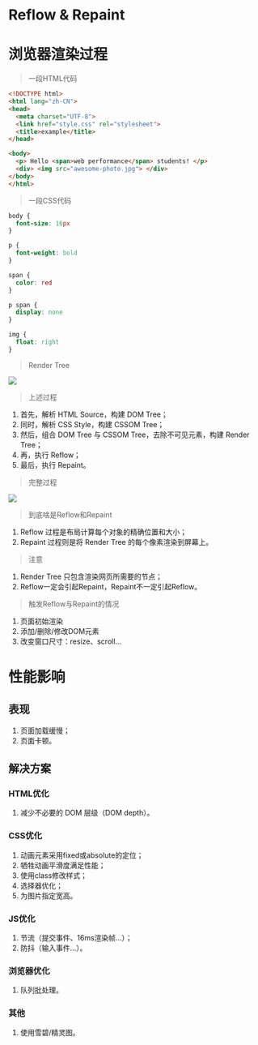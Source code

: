 # Reflow & Repaint

# 浏览器渲染过程

> 一段HTML代码

```html
<!DOCTYPE html>
<html lang="zh-CN">
<head>
  <meta charset="UTF-8">
  <link href="style.css" rel="stylesheet">
  <title>example</title>
</head>

<body>
  <p> Hello <span>web performance</span> students! </p>
  <div> <img src="awesome-photo.jpg"> </div>
</body>
</html>
```

> 一段CSS代码

```css
body {
  font-size: 16px
}

p {
  font-weight: bold
}

span {
  color: red
}

p span {
  display: none
}

img {
  float: right
}
```

> Render Tree

![](https://gitee.com/net-space/picture_bed/raw/master/uPic/2021/08/01/%E6%B8%B2%E6%9F%93%E7%BB%93%E6%9E%9C.09-58-00.png)

> 上述过程

1. 首先，解析 HTML Source，构建 DOM Tree；
2. 同时，解析 CSS Style，构建 CSSOM Tree；
3. 然后，组合 DOM Tree 与 CSSOM Tree，去除不可见元素，构建 Render Tree；
4. 再，执行 Reflow；
5. 最后，执行 Repaint。

> 完整过程

![](https://gitee.com/net-space/picture_bed/raw/master/uPic/2021/08/01/%E5%90%ABjs%E7%9A%84%E6%B8%B2%E6%9F%93%E7%BB%93%E6%9E%9C.09-58-54.png)

> 到底啥是Reflow和Repaint

1. Reflow 过程是布局计算每个对象的精确位置和大小；
2. Repaint 过程则是将 Render Tree 的每个像素渲染到屏幕上。

> 注意

1. Render Tree 只包含渲染网页所需要的节点；
2. Reflow一定会引起Repaint，Repaint不一定引起Reflow。

> 触发Reflow与Repaint的情况

1. 页面初始渲染
2. 添加/删除/修改DOM元素
3. 改变窗口尺寸：resize、scroll…

# 性能影响

## 表现

1. 页面加载缓慢；
2. 页面卡顿。

## 解决方案

### HTML优化

1. 减少不必要的 DOM 层级（DOM depth）。

### CSS优化

1. 动画元素采用fixed或absolute的定位；
2. 牺牲动画平滑度满足性能；
3. 使用class修改样式；
4. 选择器优化；
5. 为图片指定宽高。

### JS优化

1. 节流（提交事件、16ms渲染帧…）；
2. 防抖（输入事件…）。

### 浏览器优化

1. 队列批处理。

### 其他

1. 使用雪碧/精灵图。
